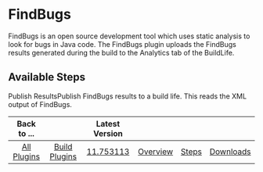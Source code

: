 
FindBugs
========

FindBugs is an open source development tool which uses static analysis to look for bugs in Java code. The FindBugs plugin uploads the FindBugs results generated during the build to the Analytics tab of the BuildLife.


Available Steps
---------------

Publish ResultsPublish FindBugs results to a build life. This reads the XML output of FindBugs.



|Back to ...||Latest Version||||
| :---: | :---: | :---: | :---: | :---: | :---: |
|[All Plugins](../../index.md)|[Build Plugins](../README.md)|[11.753113](https://raw.githubusercontent.com/UrbanCode/IBM-UCB-PLUGINS/main/files/FindBugs/FindBugs-11.753113.zip)|[Overview](overview.md)|[Steps](steps.md)|[Downloads](downloads.md)|
